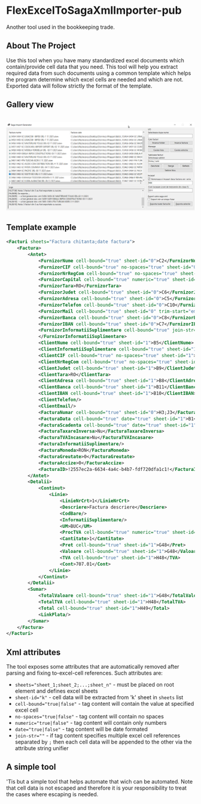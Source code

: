 # FlexExcelToSagaXmlImporter-pub
Another tool used in the bookkeeping trade.


## About The Project
Use this tool when you have many standardized excel documents which contain/provide cell data that you need. 
This tool will help you extract required data from such documents using a common template which helps the program determine which excel cells are needed and which are not. Exported data will follow strictly the format of the template.

## Gallery view
<br>
<img src="CustomExcelToSagaXmlExporter.png" />

## Template example
```xml
<Facturi sheets="Factura chitanta;date factura">
	<Factura>
		<Antet>
			<FurnizorNume cell-bound="true" sheet-id="0">C2</FurnizorNume>
			<FurnizorCIF cell-bound="true" no-spaces="true" sheet-id="0">C4</FurnizorCIF>
			<FurnizorNrRegCom cell-bound="true" no-spaces="true" sheet-id="0">C3</FurnizorNrRegCom>
			<FurnizorCapital cell-bound="true" numeric="true" sheet-id="0">C9</FurnizorCapital>
			<FurnizorTara>RO</FurnizorTara>
			<FurnizorJudet cell-bound="true" sheet-id="0">C6</FurnizorJudet>
			<FurnizorAdresa cell-bound="true" sheet-id="0">C5</FurnizorAdresa>
			<FurnizorTelefon cell-bound="true" sheet-id="0">C10</FurnizorTelefon>
			<FurnizorMail cell-bound="true" sheet-id="0" trim-start="email:">A11</FurnizorMail>
			<FurnizorBanca cell-bound="true" sheet-id="0">C8</FurnizorBanca>
			<FurnizorIBAN cell-bound="true" sheet-id="0">C7</FurnizorIBAN>
			<FurnizorInformatiiSuplimentare cell-bound="true" join-str=";" sheet-id="0">C10;A11;C8
			</FurnizorInformatiiSuplimentare>
			<ClientNume cell-bound="true" sheet-id="1">B5</ClientNume>
			<ClientInformatiiSuplimentare cell-bound="true" sheet-id="1">B11</ClientInformatiiSuplimentare>
			<ClientCIF cell-bound="true" no-spaces="true" sheet-id="1">B7</ClientCIF>
			<ClientNrRegCom cell-bound="true" no-spaces="true" sheet-id="1">B6</ClientNrRegCom>
			<ClientJudet cell-bound="true" sheet-id="1">B9</ClientJudet>
			<ClientTara>RO</ClientTara>
			<ClientAdresa cell-bound="true" sheet-id="1">B8</ClientAdresa>
			<ClientBanca cell-bound="true" sheet-id="1">B11</ClientBanca>
			<ClientIBAN cell-bound="true" sheet-id="1">B10</ClientIBAN>
			<ClientTelefon/>
			<ClientEmail/>
			<FacturaNumar cell-bound="true" sheet-id="0">H3;J3</FacturaNumar>
			<FacturaData cell-bound="true" date="true" sheet-id="1">B1</FacturaData>
			<FacturaScadenta cell-bound="true" date="true" sheet-id="1">B1</FacturaScadenta>
			<FacturaTaxareInversa>Nu</FacturaTaxareInversa>
			<FacturaTVAIncasare>Nu</FacturaTVAIncasare>
			<FacturaInformatiiSuplimentare/>
			<FacturaMoneda>RON</FacturaMoneda>
			<FacturaGreutate>0</FacturaGreutate>
			<FacturaAccize>0</FacturaAccize>
			<FacturaID>!2557ec2a-6634-4a4c-b4b7-fdf720dfa1c1!</FacturaID>
		</Antet>
		<Detalii>
			<Continut>
				<Linie>
					<LinieNrCrt>1</LinieNrCrt>
					<Descriere>Factura descriere</Descriere>
					<CodBare/>
					<InformatiiSuplimentare/>
					<UM>BUC</UM>
					<ProcTVA cell-bound="true" numeric="true" sheet-id="0">A13</ProcTVA>
					<Cantitate>1</Cantitate>
					<Pret cell-bound="true" sheet-id="1">G48</Pret>
					<Valoare cell-bound="true" sheet-id="1">G48</Valoare>
					<TVA cell-bound="true" sheet-id="1">H48</TVA>
					<Cont>707.01</Cont>
				</Linie>
			</Continut>
		</Detalii>
		<Sumar>
			<TotalValoare cell-bound="true" sheet-id="1">G48</TotalValoare>
			<TotalTVA cell-bound="true" sheet-id="1">H48</TotalTVA>
			<Total cell-bound="true" sheet-id="1">H49</Total>
			<LinkPlata/>
		</Sumar>
	</Factura>
</Facturi>
```
## Xml attributes
The tool exposes some attributes that are automatically removed after parsing and fixing to-excel-cell references.
Such attributes are:
* `sheets="sheet_1;sheet_2;...;sheet_n"` - must be placed on root element and defines excel sheets
* `sheet-id="k"`						 - cell data will be extracted from 'k' sheet in `sheets` list
* `cell-bound="true|false"` - tag content will contain the value at specified excel cell
* `no-spaces="true|false"`  - tag content will contain no spaces
* `numeric="true|false"`    - tag content will contain only numbers
* `date="true|false"`       - tag content will be date formated
* `join-str=""`			  - if tag content specifies multiple excel cell references separated by `;` then each cell data will be appended to the other via the attribute string unifier



## A simple tool  
'Tis but a simple tool that helps automate that wich can be automated.
Note that cell data is not escaped and therefore it is your responsibility to treat the cases where escaping is needed.  